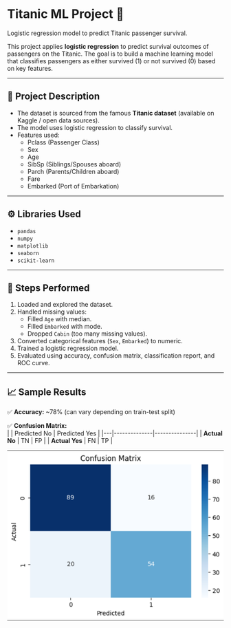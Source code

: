 # Titanic ML Project 🚢
Logistic regression model to predict Titanic passenger survival.


This project applies **logistic regression** to predict survival outcomes of passengers on the Titanic. The goal is to build a machine learning model that classifies passengers as either survived (1) or not survived (0) based on key features.

---

## 📌 Project Description

- The dataset is sourced from the famous **Titanic dataset** (available on Kaggle / open data sources).
- The model uses logistic regression to classify survival.
- Features used:  
  - Pclass (Passenger Class)  
  - Sex  
  - Age  
  - SibSp (Siblings/Spouses aboard)  
  - Parch (Parents/Children aboard)  
  - Fare  
  - Embarked (Port of Embarkation)

---

## ⚙️ Libraries Used

- `pandas`
- `numpy`
- `matplotlib`
- `seaborn`
- `scikit-learn`

---

## 📝 Steps Performed

1. Loaded and explored the dataset.
2. Handled missing values:
   - Filled `Age` with median.
   - Filled `Embarked` with mode.
   - Dropped `Cabin` (too many missing values).
3. Converted categorical features (`Sex`, `Embarked`) to numeric.
4. Trained a logistic regression model.
5. Evaluated using accuracy, confusion matrix, classification report, and ROC curve.

---

## 📈 Sample Results

✅ **Accuracy:** ~78% (can vary depending on train-test split)

✅ **Confusion Matrix:**  
|   | Predicted No | Predicted Yes |
|---|--------------|---------------|
| **Actual No** | TN | FP |
| **Actual Yes** | FN | TP |


![Confusion Matrix](confusion_matrix.png)



 
